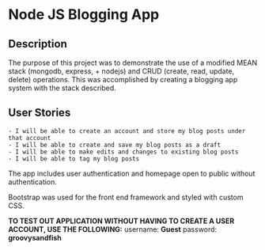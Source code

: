 # Node JS Blogging App

## Description

The purpose of this project was to demonstrate the use of a modified MEAN stack (mongodb, express, + nodejs) and CRUD (create, read, update, delete) operations. This was accomplished by creating a blogging app system with the stack described.

## User Stories

    - I will be able to create an account and store my blog posts under that account
    - I will be able to create and save my blog posts as a draft
    - I will be able to make edits and changes to existing blog posts
    - I will be able to tag my blog posts

The app includes user authentication and homepage open to public without authentication.

Bootstrap was used for the front end framework and styled with custom CSS.

**TO TEST OUT APPLICATION WITHOUT HAVING TO CREATE A USER ACCOUNT, USE THE FOLLOWING:** 
username: **Guest** password: **groovysandfish**